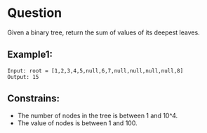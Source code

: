 # Question
Given a binary tree, return the sum of values of its deepest leaves.

## Example1:
```
Input: root = [1,2,3,4,5,null,6,7,null,null,null,null,8]
Output: 15
```
## Constrains:
- The number of nodes in the tree is between 1 and 10^4.
- The value of nodes is between 1 and 100.

